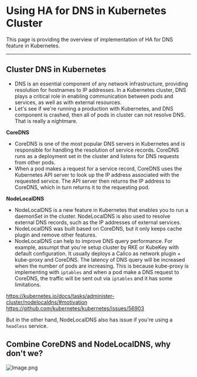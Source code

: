 # Using HA for DNS in Kubernetes Cluster

This page is providing the overview of implementation of HA for DNS feature in Kubernetes.

---

## Cluster DNS in Kubernetes

- DNS is an essential component of any network infrastructure, providing resolution for hostnames to IP addresses. In a Kubernetes cluster, DNS plays a critical role in enabling communication between pods and services, as well as with external resources.
- Let's see if we're running a production with Kubernetes, and DNS component is crashed, then all of pods in cluster can not resolve DNS. That is really a nightmare.

**CoreDNS**

- CoreDNS is one of the most popular DNS servers in Kubernetes and is responsible for handling the resolution of service records. CoreDNS runs as a deployment set in the cluster and listens for DNS requests from other pods. 
- When a pod makes a request for a service record, CoreDNS uses the Kubernetes API server to look up the IP address associated with the requested service. The API server then returns the IP address to CoreDNS, which in turn returns it to the requesting pod.

**NodeLocalDNS**

- NodeLocalDNS is a new feature in Kubernetes that enables you to run a daemonSet in the cluster. NodeLocalDNS is also used to resolve external DNS records, such as the IP addresses of external services. 
- NodeLocalDNS was built based on CoreDNS, but it only keeps cache plugin and remove other features. 
- NodeLocalDNS can help to improve DNS query performance. For example, assumpt that you're setup cluster by RKE or KubeKey with default configuration. It usually deploys a Calico as network plugin + kube-proxy and CoreDNS. The latency of DNS query will be increased when the number of pods are increasing. This is because kube-proxy is implementing with `iptables` and when a pod make a DNS request to CoreDNS, the traffic will be sent out via `iptables` and it has some limitations.

https://kubernetes.io/docs/tasks/administer-cluster/nodelocaldns/#motivation
https://github.com/kubernetes/kubernetes/issues/56903

But in the other hand, NodeLocalDNS also has issue if you're using a `headless` service.

## Combine CoreDNS and NodeLocalDNS, why don't we?

![Image.png](https://raw.githubusercontent.com/sonminh18/kubernetes-nightmares/main/docs/assets/img/posts/HA-DNS.png)